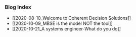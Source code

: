 
### Blog Index

- [[2020-08-10_Welcome to Coherent Decision Solutions]]
- [[2020-10-09_MBSE is the model NOT the tool]]
- [[2020-10-21_A systems engineer-What do you do]]
